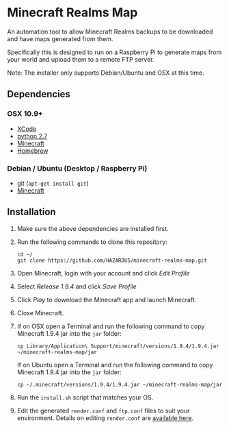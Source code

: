 Minecraft Realms Map
====================

An automation tool to allow Minecraft Realms backups to be downloaded and have maps generated from them.

Specifically this is designed to run on a Raspberry Pi to generate maps from your world and upload them to a remote
FTP server.

Note: The installer only supports Debian/Ubuntu and OSX at this time.

## Dependencies

### OSX 10.9+

*   [XCode](https://itunes.apple.com/nz/app/xcode/id497799835)
*   [python 2.7](https://www.python.org/downloads/mac-osx/)
*   [Minecraft](https://minecraft.net/en/)
*   [Homebrew](http://brew.sh/)

### Debian / Ubuntu (Desktop / Raspberry Pi)

*   git (`apt-get install git`)
*   [Minecraft](https://minecraft.net/en/)

## Installation

1)  Make sure the above dependencies are installed first.

2)  Run the following commands to clone this repository:

    ```
    cd ~/
    git clone https://github.com/HAZARDU5/minecraft-realms-map.git
    ```

3)  Open Minecraft, login with your account and click *Edit Profile*

4)  Select *Release 1.9.4* and click *Save Profile*

5)  Click *Play* to download the Minecraft app and launch Minecraft.

6)  Close Minecraft.

7)  If on OSX open a Terminal and run the following command to copy Minecraft 1.9.4 jar into the `jar` folder:

    ```
    cp Library/Application\ Support/minecraft/versions/1.9.4/1.9.4.jar ~/minecraft-realms-map/jar
    ```

    If on Ubuntu open a Terminal and run the following command to copy Minecraft 1.9.4 jar into the `jar` folder:

    ```
    cp ~/.minecraft/versions/1.9.4/1.9.4.jar ~/minecraft-realms-map/jar
    ```

8)  Run the `install.sh` script that matches your OS.

9)  Edit the generated `render.conf` and `ftp.conf` files to suit your environment. Details on editing `render.conf` are
    [available here](https://docs.mapcrafter.org/builds/stable/configuration.html).


